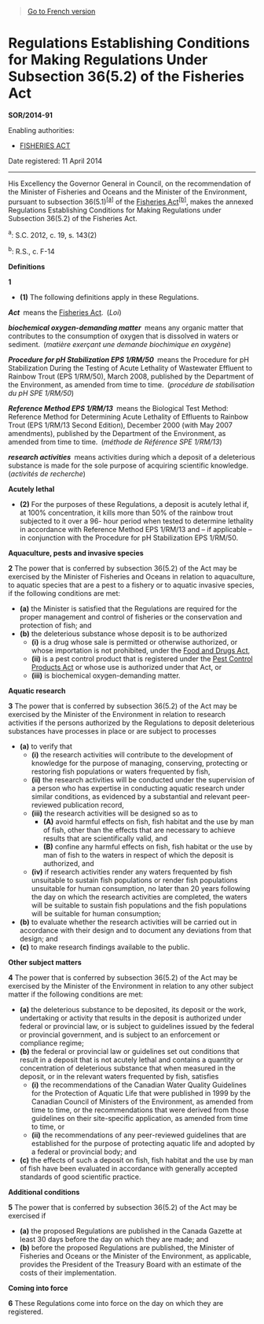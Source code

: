 > [Go to French version](/fr/Règlements/Décrets,%20ordonnances%20et%20règlements%20statutaires/2014/91.md)

# Regulations Establishing Conditions for Making Regulations Under Subsection 36(5.2) of the Fisheries Act

**SOR/2014-91**

Enabling authorities: 
- [FISHERIES ACT](/en/Acts/Revised%20Statutes%20of%20Canada/F/F-14.md)

Date registered: 11 April 2014

----------

His Excellency the Governor General in Council, on the recommendation of the Minister of Fisheries and Oceans and the Minister of the Environment, pursuant to subsection 36(5.1)<sup><a href='#fn_a'>[a]</a></sup> of the [Fisheries Act](/en/Acts/Revised%20Statutes%20of%20Canada/F/F-14.md)<sup><a href='#fn_b'>[b]</a></sup>, makes the annexed Regulations Establishing Conditions for Making Regulations under Subsection 36(5.2) of the Fisheries Act.

<a name='fn_a'><sup>a</sup></a>: S.C. 2012, c. 19, s. 143(2)<br />

<a name='fn_b'><sup>b</sup></a>: R.S., c. F-14<br />




**Definitions**

**1** 

- **(1)** The following definitions apply in these Regulations.

***Act*** means the [Fisheries Act](/en/Acts/Revised%20Statutes%20of%20Canada/F/F-14.md). (*Loi*)

***biochemical oxygen-demanding matter*** means any organic matter that contributes to the consumption of oxygen that is dissolved in waters or sediment. (*matière exerçant une demande biochimique en oxygène*)

***Procedure for pH Stabilization EPS 1/RM/50*** means the Procedure for pH Stabilization During the Testing of Acute Lethality of Wastewater Effluent to Rainbow Trout (EPS 1/RM/50), March 2008, published by the Department of the Environment, as amended from time to time. (*procédure de stabilisation du pH SPE 1/RM/50*)

***Reference Method EPS 1/RM/13*** means the Biological Test Method: Reference Method for Determining Acute Lethality of Effluents to Rainbow Trout (EPS 1/RM/13 Second Edition), December 2000 (with May 2007 amendments), published by the Department of the Environment, as amended from time to time. (*méthode de Référence SPE 1/RM/13*)

***research activities*** means activities during which a deposit of a deleterious substance is made for the sole purpose of acquiring scientific knowledge.  (*activités de recherche*)

**Acutely lethal**

- **(2)** For the purposes of these Regulations, a deposit is acutely lethal if, at 100% concentration, it kills more than 50% of the rainbow trout subjected to it over a 96- hour period when tested to determine lethality in accordance with Reference Method EPS 1/RM/13 and – if applicable – in conjunction with the Procedure for pH Stabilization EPS 1/RM/50.




**Aquaculture, pests and invasive species**

**2** The power that is conferred by subsection 36(5.2) of the Act may be exercised by the Minister of Fisheries and Oceans in relation to aquaculture, to aquatic species that are a pest to a fishery or to aquatic invasive species, if the following conditions are met:
- **(a)** the Minister is satisfied that the Regulations are required for the proper management and control of fisheries or the conservation and protection of fish; and
- **(b)** the deleterious substance whose deposit is to be authorized
	- **(i)** is a drug whose sale is permitted or otherwise authorized, or whose importation is not prohibited, under the [Food and Drugs Act](/en/Acts/Revised%20Statutes%20of%20Canada/F/F-27.md),
	- **(ii)** is a pest control product that is registered under the [Pest Control Products Act](/en/Acts/Statutes%20of%20Canada/2002/c.%2028.md) or whose use is authorized under that Act, or
	- **(iii)** is biochemical oxygen-demanding matter.




**Aquatic research**

**3** The power that is conferred by subsection 36(5.2) of the Act may be exercised by the Minister of the Environment in relation to research activities if the persons authorized by the Regulations to deposit deleterious substances have processes in place or are subject to processes
- **(a)** to verify that
	- **(i)** the research activities will contribute to the development of knowledge for the purpose of managing, conserving, protecting or restoring fish populations or waters frequented by fish,
	- **(ii)** the research activities will be conducted under the supervision of a person who has expertise in conducting aquatic research under similar conditions, as evidenced by a substantial and relevant peer-reviewed publication record,
	- **(iii)** the research activities will be designed so as to
		- **(A)** avoid harmful effects on fish, fish habitat and the use by man of fish, other than the effects that are necessary to achieve results that are scientifically valid, and
		- **(B)** confine any harmful effects on fish, fish habitat or the use by man of fish to the waters in respect of which the deposit is authorized, and
	- **(iv)** if research activities render any waters frequented by fish unsuitable to sustain fish populations or render fish populations unsuitable for human consumption, no later than 20 years following the day on which the research activities are completed, the waters will be suitable to sustain fish populations and the fish populations will be suitable for human consumption;
- **(b)** to evaluate whether the research activities will be carried out in accordance with their design and to document any deviations from that design; and
- **(c)** to make research findings available to the public.




**Other subject matters**

**4** The power that is conferred by subsection 36(5.2) of the Act may be exercised by the Minister of the Environment in relation to any other subject matter if the following conditions are met:
- **(a)** the deleterious substance to be deposited, its deposit or the work, undertaking or activity that results in the deposit is authorized under federal or provincial law, or is subject to guidelines issued by the federal or provincial government, and is subject to an enforcement or compliance regime;
- **(b)** the federal or provincial law or guidelines set out conditions that result in a deposit that is not acutely lethal and contains a quantity or concentration of deleterious substance that when measured in the deposit, or in the relevant waters frequented by fish, satisfies
	- **(i)** the recommendations of the Canadian Water Quality Guidelines for the Protection of Aquatic Life that were published in 1999 by the Canadian Council of Ministers of the Environment, as amended from time to time, or the recommendations that were derived from those guidelines on their site-specific application, as amended from time to time, or
	- **(ii)** the recommendations of any peer-reviewed guidelines that are established for the purpose of protecting aquatic life and adopted by a federal or provincial body; and
- **(c)** the effects of such a deposit on fish, fish habitat and the use by man of fish have been evaluated in accordance with generally accepted standards of good scientific practice.




**Additional conditions**

**5** The power that is conferred by subsection 36(5.2) of the Act may be exercised if
- **(a)** the proposed Regulations are published in the Canada Gazette at least 30 days before the day on which they are made; and
- **(b)** before the proposed Regulations are published, the Minister of Fisheries and Oceans or the Minister of the Environment, as applicable, provides the President of the Treasury Board with an estimate of the costs of their implementation.




**Coming into force**

**6** These Regulations come into force on the day on which they are registered.


